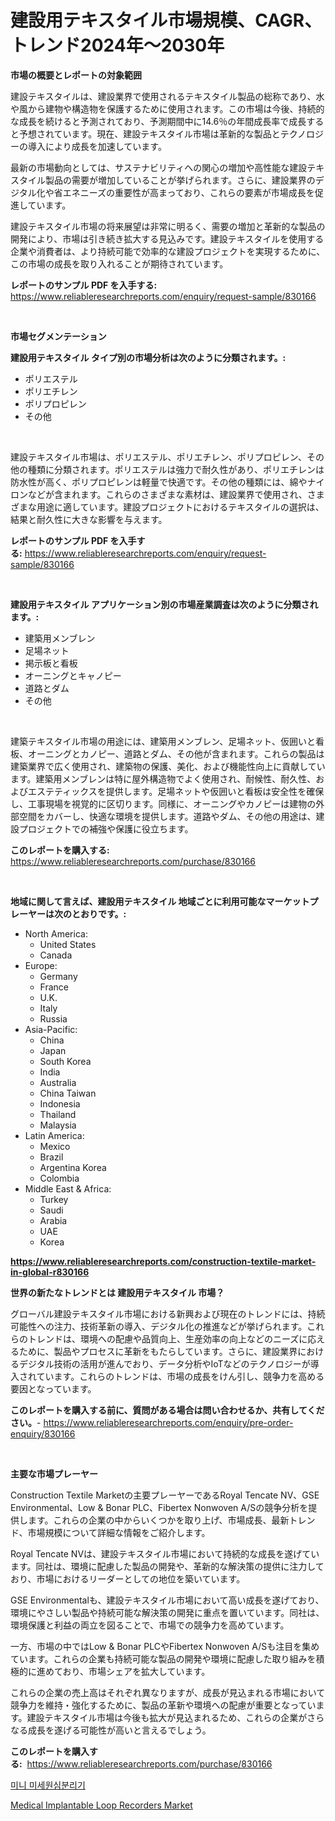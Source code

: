 <p><h1>建設用テキスタイル市場規模、CAGR、トレンド2024年〜2030年</h1></p><p><strong>市場の概要とレポートの対象範囲</strong></p>
<p><p>建設テキスタイルは、建設業界で使用されるテキスタイル製品の総称であり、水や風から建物や構造物を保護するために使用されます。この市場は今後、持続的な成長を続けると予測されており、予測期間中に14.6％の年間成長率で成長すると予想されています。現在、建設テキスタイル市場は革新的な製品とテクノロジーの導入により成長を加速しています。</p><p>最新の市場動向としては、サステナビリティへの関心の増加や高性能な建設テキスタイル製品の需要が増加していることが挙げられます。さらに、建設業界のデジタル化や省エネニーズの重要性が高まっており、これらの要素が市場成長を促進しています。</p><p>建設テキスタイル市場の将来展望は非常に明るく、需要の増加と革新的な製品の開発により、市場は引き続き拡大する見込みです。建設テキスタイルを使用する企業や消費者は、より持続可能で効率的な建設プロジェクトを実現するために、この市場の成長を取り入れることが期待されています。</p></p>
<p><strong>レポートのサンプル PDF を入手する:</strong> <a href="https://www.reliableresearchreports.com/enquiry/request-sample/830166">https://www.reliableresearchreports.com/enquiry/request-sample/830166</a></p>
<p>&nbsp;</p>
<p><strong>市場セグメンテーション</strong></p>
<p><strong>建設用テキスタイル タイプ別の市場分析は次のように分類されます。:</strong></p>
<p><ul><li>ポリエステル</li><li>ポリエチレン</li><li>ポリプロピレン</li><li>その他</li></ul></p>
<p>&nbsp;</p>
<p><p>建設テキスタイル市場は、ポリエステル、ポリエチレン、ポリプロピレン、その他の種類に分類されます。ポリエステルは強力で耐久性があり、ポリエチレンは防水性が高く、ポリプロピレンは軽量で快適です。その他の種類には、綿やナイロンなどが含まれます。これらのさまざまな素材は、建設業界で使用され、さまざまな用途に適しています。建設プロジェクトにおけるテキスタイルの選択は、結果と耐久性に大きな影響を与えます。</p></p>
<p><strong>レポートのサンプル PDF を入手する:</strong>&nbsp;<a href="https://www.reliableresearchreports.com/enquiry/request-sample/830166">https://www.reliableresearchreports.com/enquiry/request-sample/830166</a></p>
<p>&nbsp;</p>
<p><strong> 建設用テキスタイル アプリケーション別の市場産業調査は次のように分類されます。:</strong></p>
<p><ul><li>建築用メンブレン</li><li>足場ネット</li><li>掲示板と看板</li><li>オーニングとキャノピー</li><li>道路とダム</li><li>その他</li></ul></p>
<p>&nbsp;</p>
<p><p>建築テキスタイル市場の用途には、建築用メンブレン、足場ネット、仮囲いと看板、オーニングとカノピー、道路とダム、その他が含まれます。これらの製品は建築業界で広く使用され、建築物の保護、美化、および機能性向上に貢献しています。建築用メンブレンは特に屋外構造物でよく使用され、耐候性、耐久性、およびエステティックスを提供します。足場ネットや仮囲いと看板は安全性を確保し、工事現場を視覚的に区切ります。同様に、オーニングやカノピーは建物の外部空間をカバーし、快適な環境を提供します。道路やダム、その他の用途は、建設プロジェクトでの補強や保護に役立ちます。</p></p>
<p><strong>このレポートを購入する:</strong>&nbsp; <a href="https://www.reliableresearchreports.com/purchase/830166">https://www.reliableresearchreports.com/purchase/830166</a></p>
<p>&nbsp;</p>
<p><strong>地域に関して言えば、建設用テキスタイル 地域ごとに利用可能なマーケットプレーヤーは次のとおりです。:</strong></p>
<p><ul>
    <li>
        North America:
        <ul>
            <li>United States</li>
            <li>Canada</li>
        </ul>
    </li>
    <li>
        Europe:
        <ul>
            <li>Germany</li>
            <li>France</li>
            <li>U.K.</li>
            <li>Italy</li>
            <li>Russia</li>
        </ul>
    </li>
    <li>
        Asia-Pacific:
        <ul>
            <li>China</li>
            <li>Japan</li>
            <li>South Korea</li>
            <li>India</li>
            <li>Australia</li>
            <li>China Taiwan</li>
            <li>Indonesia</li>
            <li>Thailand</li>
            <li>Malaysia</li>
        </ul>
    </li>
    <li>
        Latin America:
        <ul>
            <li>Mexico</li>
            <li>Brazil</li>
            <li>Argentina Korea</li>
            <li>Colombia</li>
        </ul>
    </li>
    <li>
        Middle East & Africa:
        <ul>
            <li>Turkey</li>
            <li>Saudi</li>
            <li>Arabia</li>
            <li>UAE</li>
            <li>Korea</li>
        </ul>
    </li>
    </ul></p>
<p><strong><a href="https://www.reliableresearchreports.com/construction-textile-market-in-global-r830166">https://www.reliableresearchreports.com/construction-textile-market-in-global-r830166</a></strong>&nbsp;</p>
<p><strong>世界の新たなトレンドとは 建設用テキスタイル 市場？</strong></p>
<p><p>グローバル建設テキスタイル市場における新興および現在のトレンドには、持続可能性への注力、技術革新の導入、デジタル化の推進などが挙げられます。これらのトレンドは、環境への配慮や品質向上、生産効率の向上などのニーズに応えるために、製品やプロセスに革新をもたらしています。さらに、建設業界におけるデジタル技術の活用が進んでおり、データ分析やIoTなどのテクノロジーが導入されています。これらのトレンドは、市場の成長をけん引し、競争力を高める要因となっています。</p></p>
<p><strong>このレポートを購入する前に、質問がある場合は問い合わせるか、共有してください。</strong>- <a href="https://www.reliableresearchreports.com/enquiry/pre-order-enquiry/830166">https://www.reliableresearchreports.com/enquiry/pre-order-enquiry/830166</a></p>
<p>&nbsp;</p>
<p><strong>主要な市場プレーヤー</strong></p>
<p><p>Construction Textile Marketの主要プレーヤーであるRoyal Tencate NV、GSE Environmental、Low & Bonar PLC、Fibertex Nonwoven A/Sの競争分析を提供します。これらの企業の中からいくつかを取り上げ、市場成長、最新トレンド、市場規模について詳細な情報をご紹介します。</p><p>Royal Tencate NVは、建設テキスタイル市場において持続的な成長を遂げています。同社は、環境に配慮した製品の開発や、革新的な解決策の提供に注力しており、市場におけるリーダーとしての地位を築いています。</p><p>GSE Environmentalも、建設テキスタイル市場において高い成長を遂げており、環境にやさしい製品や持続可能な解決策の開発に重点を置いています。同社は、環境保護と利益の両立を図ることで、市場での競争力を高めています。</p><p>一方、市場の中ではLow & Bonar PLCやFibertex Nonwoven A/Sも注目を集めています。これらの企業も持続可能な製品の開発や環境に配慮した取り組みを積極的に進めており、市場シェアを拡大しています。</p><p>これらの企業の売上高はそれぞれ異なりますが、成長が見込まれる市場において競争力を維持・強化するために、製品の革新や環境への配慮が重要となっています。建設テキスタイル市場は今後も拡大が見込まれるため、これらの企業がさらなる成長を遂げる可能性が高いと言えるでしょう。</p></p>
<p><strong>このレポートを購入する:</strong>&nbsp;&nbsp;<a href="https://www.reliableresearchreports.com/purchase/830166">https://www.reliableresearchreports.com/purchase/830166</a></p>
<p><p><a href="https://github.com/iansanftyord09878/Market-Research-Report-List-1/blob/main/162799022082.md">미니 미세원심분리기</a></p><p><a href="https://github.com/Alonsoolds3wq1d81czn8rbol/Market-Research-Report-List-2/blob/main/medical-implantable-loop-recorders-market.md">Medical Implantable Loop Recorders Market</a></p></p>